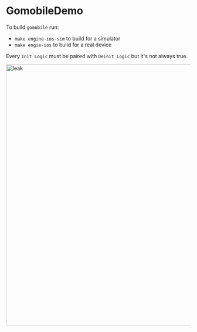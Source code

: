 # GomobileDemo

To build `gomobile` run:

- `make engine-ios-sim` to build for a simulator
- `make engie-ios` to build for a real device

Every `Init Logic` must be paired with `Deinit Logic` but it's not always true.

<img width="712" alt="leak" src="https://user-images.githubusercontent.com/1081461/230780767-f881971a-446c-4648-b06f-7f15b14867ec.png">
